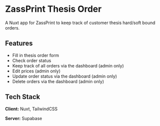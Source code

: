 # ZassPrint Thesis Order

A Nuxt app for ZassPrint to keep track of customer thesis hard/soft bound orders.

## Features

- Fill in thesis order form
- Check order status
- Keep track of all orders via the dashboard (admin only)
- Edit prices (admin only)
- Update order status via the dashboard (admin only)
- Delete orders via the dashboard (admin only)

## Tech Stack

**Client:** Nuxt, TailwindCSS

**Server:** Supabase
